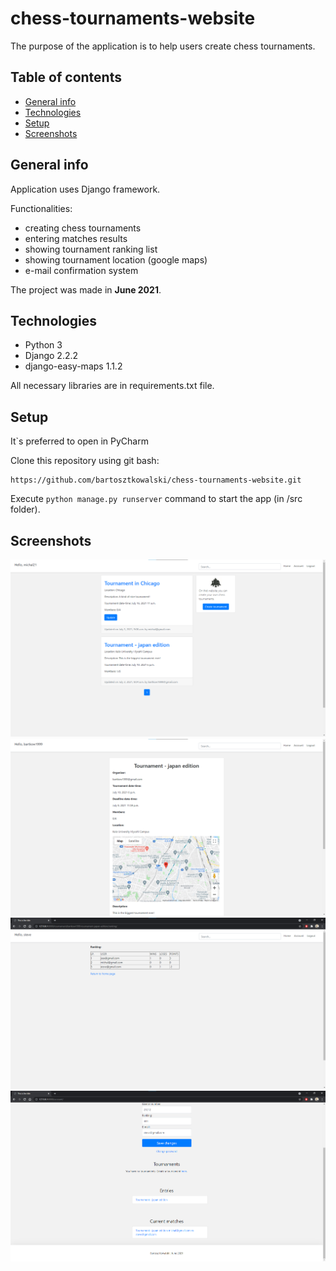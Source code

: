 # chess-tournaments-website
The purpose of the application is to help users create chess tournaments. 

## Table of contents
* [General info](#general-info)
* [Technologies](#technologies)
* [Setup](#setup)
* [Screenshots](#screenshots)

## General info
Application uses Django framework. 

Functionalities:
- creating chess tournaments
- entering matches results
- showing tournament ranking list
- showing tournament location (google maps)
- e-mail confirmation system

The project was made in **June 2021**.

## Technologies
* Python 3
* Django 2.2.2
* django-easy-maps 1.1.2

All necessary libraries are in requirements.txt file.

## Setup
It`s preferred to open in PyCharm 

Clone this repository using git bash:
```
https://github.com/bartosztkowalski/chess-tournaments-website.git
```
Execute ```python manage.py runserver``` command to start the app (in /src folder).

## Screenshots
![Main screen](./resources/screenshots/screen_01.png)
![In tournament](./resources/screenshots/screen_02.png)
![Ranking](./resources/screenshots/screen_03.png)
![User account](./resources/screenshots/screen_04.png)
